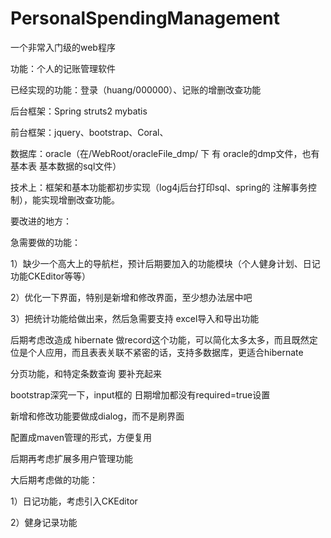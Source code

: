 # PersonalSpendingManagement
一个非常入门级的web程序

功能：个人的记账管理软件

已经实现的功能：登录（huang/000000）、记账的增删改查功能

后台框架：Spring struts2 mybatis


前台框架：jquery、bootstrap、Coral、

数据库：oracle（在/WebRoot/oracleFile_dmp/ 下 有 oracle的dmp文件，也有基本表 基本数据的sql文件）

技术上：框架和基本功能都初步实现（log4j后台打印sql、spring的 注解事务控制），能实现增删改查功能。


要改进的地方：

急需要做的功能：

1）缺少一个高大上的导航栏，预计后期要加入的功能模块（个人健身计划、日记功能CKEditor等等）

2）优化一下界面，特别是新增和修改界面，至少想办法居中吧

3）把统计功能给做出来，然后急需要支持 excel导入和导出功能 



后期考虑改造成 hibernate 做record这个功能，可以简化太多太多，而且既然定位是个人应用，而且表表关联不紧密的话，支持多数据库，更适合hibernate

分页功能，和特定条数查询 要补充起来

bootstrap深究一下，input框的 日期增加都没有required=true设置

新增和修改功能要做成dialog，而不是刷界面

配置成maven管理的形式，方便复用

后期再考虑扩展多用户管理功能


大后期考虑做的功能：

1）日记功能，考虑引入CKEditor

2）健身记录功能

